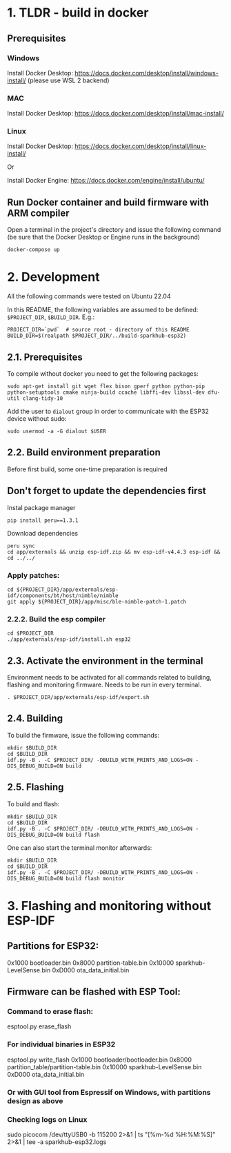 # 1. TLDR - build in docker

## Prerequisites
### Windows
Install Docker Desktop: https://docs.docker.com/desktop/install/windows-install/ (please use WSL 2 backend)

### MAC
Install Docker Desktop: https://docs.docker.com/desktop/install/mac-install/

### Linux
Install Docker Desktop: https://docs.docker.com/desktop/install/linux-install/

Or 

Install Docker Engine: https://docs.docker.com/engine/install/ubuntu/

## Run Docker container and build firmware with ARM compiler
Open a terminal in the project's directory and issue the following command (be sure that the Docker Desktop or Engine runs in the background)
```
docker-compose up
```


# 2. Development
All the following commands were tested on Ubuntu 22.04

In this README, the following variables are assumed to be defined: `$PROJECT_DIR`, `$BUILD_DIR`.
E.g.: 
```
PROJECT_DIR=`pwd`  # source root - directory of this README
BUILD_DIR=$(realpath $PROJECT_DIR/../build-sparkhub-esp32)
```

## 2.1. Prerequisites
To compile without docker you need to get the following packages:
```
sudo apt-get install git wget flex bison gperf python python-pip python-setuptools cmake ninja-build ccache libffi-dev libssl-dev dfu-util clang-tidy-10
```
Add the user to `dialout` group in order to communicate with the ESP32 device without sudo:
```
sudo usermod -a -G dialout $USER
```

## 2.2. Build environment preparation
Before first build, some one-time preparation is required

## Don't forget to update the dependencies first
Instal package manager
```
pip install peru==1.3.1
```
Download dependencies
```
peru sync
cd app/externals && unzip esp-idf.zip && mv esp-idf-v4.4.3 esp-idf && cd ../../
```

### Apply patches:
```
cd ${PROJECT_DIR}/app/externals/esp-idf/components/bt/host/nimble/nimble
git apply ${PROJECT_DIR}/app/misc/ble-nimble-patch-1.patch
```

### 2.2.2. Build the esp compiler
```
cd $PROJECT_DIR 
./app/externals/esp-idf/install.sh esp32
```

## 2.3. Activate the environment in the terminal
Environment needs to be activated for all commands related to building, flashing and monitoring firmware. 
Needs to be run in every terminal.
```
. $PROJECT_DIR/app/externals/esp-idf/export.sh
```

## 2.4. Building
To build the firmware, issue the following commands:
```
mkdir $BUILD_DIR
cd $BUILD_DIR
idf.py -B . -C $PROJECT_DIR/ -DBUILD_WITH_PRINTS_AND_LOGS=ON -DIS_DEBUG_BUILD=ON build  
```

## 2.5. Flashing
To build and flash:
```
mkdir $BUILD_DIR
cd $BUILD_DIR
idf.py -B . -C $PROJECT_DIR/ -DBUILD_WITH_PRINTS_AND_LOGS=ON -DIS_DEBUG_BUILD=ON build flash  
```

One can also start the terminal monitor afterwards:
```
mkdir $BUILD_DIR
cd $BUILD_DIR
idf.py -B . -C $PROJECT_DIR/ -DBUILD_WITH_PRINTS_AND_LOGS=ON -DIS_DEBUG_BUILD=ON build flash monitor
```

# 3. Flashing and monitoring without ESP-IDF

## Partitions for ESP32:
0x1000  bootloader.bin
0x8000  partition-table.bin
0x10000 sparkhub-LevelSense.bin
0xD000  ota_data_initial.bin

## Firmware can be flashed with ESP Tool:

### Command to erase flash:
esptool.py erase_flash

### For individual binaries in ESP32
esptool.py write_flash 0x1000 bootloader/bootloader.bin 0x8000 partition_table/partition-table.bin 0x10000 sparkhub-LevelSense.bin 0xD000 ota_data_initial.bin

### Or with GUI tool from Espressif on Windows, with partitions design as above

### Checking logs on Linux
sudo picocom /dev/ttyUSB0 -b 115200 2>&1 | ts "[%m-%d %H:%M:%S]" 2>&1 | tee -a sparkhub-esp32.logs